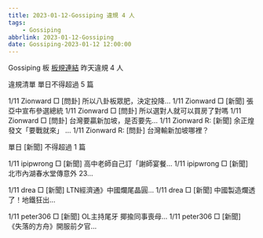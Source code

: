 ```yaml
---
title: 2023-01-12-Gossiping 違規 4 人
tags:
    - Gossiping
abbrlink: 2023-01-12-Gossiping
date: Gossiping-2023-01-12 12:00:00
---
```

Gossiping 板 [板規連結](https://www.ptt.cc/bbs/Gossiping/M.1637425085.A.07D.html)
昨天違規 4 人
<!-- more -->

違規清單
單日不得超過 5 篇

1/11 Zionward □ [問卦] 所以八卦板眾肥，決定投降…
1/11 Zionward □ [新聞] 張亞中宣布參選總統
1/11 Zionward □ [問卦] 所以選對人就可以買房了對嗎
1/11 Zionward □ [問卦] 台灣要贏新加坡，是否要先…
1/11 Zionward R: [新聞] 余正煌發文「要戰就來」 …
1/11 Zionward R: [問卦] 台灣輸新加坡哪裡？

單日 [新聞] 不得超過 1 篇

1/11 ipipwrong □ [新聞] 高中老師自己訂「謝師宴餐…
1/11 ipipwrong □ [新聞] 北市內湖春水堂傳意外 23…

1/11 drea □ [新聞] LTN經濟通》中國爛尾晶圓…
1/11 drea □ [新聞] 中國製造爛透了！地鐵狂出…

1/11 peter306 □ [新聞] OL主持尾牙 揶揄同事喪母…
1/11 peter306 □ [新聞] 《失落的方舟》開服前夕官…